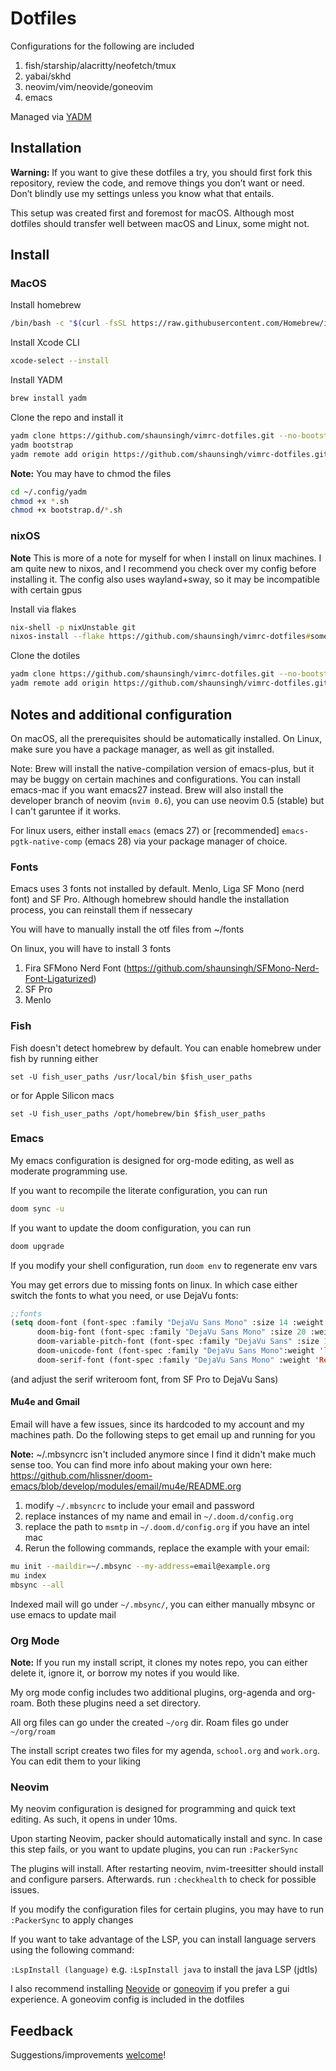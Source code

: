 # Dotfiles

Configurations for the following are included

1. fish/starship/alacritty/neofetch/tmux
2. yabai/skhd
3. neovim/vim/neovide/goneovim
4. emacs

Managed via [YADM](https://github.com/TheLocehiliosan/yadm)

## Installation

**Warning:** If you want to give these dotfiles a try, you should first fork this repository, review the code, and remove things you don’t want or need. Don’t blindly use my settings unless you know what that entails.

This setup was created first and foremost for macOS. Although most dotfiles should transfer well between macOS and Linux, some might not.

## Install

### MacOS

Install homebrew
```sh
/bin/bash -c "$(curl -fsSL https://raw.githubusercontent.com/Homebrew/install/HEAD/install.sh)"
```
Install Xcode CLI
```sh
xcode-select --install
```
Install YADM
```sh
brew install yadm
```
Clone the repo and install it
```sh
yadm clone https://github.com/shaunsingh/vimrc-dotfiles.git --no-bootstrap
yadm bootstrap
yadm remote add origin https://github.com/shaunsingh/vimrc-dotfiles.git
```

**Note:** You may have to chmod the files
```sh
cd ~/.config/yadm
chmod +x *.sh
chmod +x bootstrap.d/*.sh
```

### nixOS

**Note** This is more of a note for myself for when I install on linux machines. I am quite new to nixos, and I recommend you check over my config before installing it. The config also uses wayland+sway, so it may be incompatible with certain gpus

Install via flakes
```zsh
nix-shell -p nixUnstable git
nixos-install --flake https://github.com/shaunsingh/vimrc-dotfiles#somehost
```

Clone the dotiles
```zsh
yadm clone https://github.com/shaunsingh/vimrc-dotfiles.git --no-bootstrap
yadm remote add origin https://github.com/shaunsingh/vimrc-dotfiles.git
```

## Notes and additional configuration

On macOS, all the prerequisites should be automatically installed. On Linux, make sure you have a package manager, as well as git installed.

Note: Brew will install the native-compilation version of emacs-plus, but it may be buggy on certain machines and configurations. You can install emacs-mac if you want emacs27 instead. Brew will also install the developer branch of neovim (`nvim 0.6`), you can use neovim 0.5 (stable) but I can't garuntee if it works.

For linux users, either install `emacs` (emacs 27) or [recommended] `emacs-pgtk-native-comp` (emacs 28) via your package manager of choice.

### Fonts
Emacs uses 3 fonts not installed by default. Menlo, Liga SF Mono (nerd font) and SF Pro. Although homebrew should handle the installation process, you can reinstall them if nessecary

You will have to manually install the otf files from ~/fonts

On linux, you will have to install 3 fonts
1. Fira SFMono Nerd Font (https://github.com/shaunsingh/SFMono-Nerd-Font-Ligaturized)
2. SF Pro
3. Menlo

### Fish

Fish doesn't detect homebrew by default. You can enable homebrew under fish by running either

`set -U fish_user_paths /usr/local/bin $fish_user_paths`

or for Apple Silicon macs

`set -U fish_user_paths /opt/homebrew/bin $fish_user_paths`


### Emacs

My emacs configuration is designed for org-mode editing, as well as moderate programming use.

If you want to recompile the literate configuration, you can run

```zsh
doom sync -u
```

If you want to update the doom configuration, you can run

```zsh
doom upgrade
```

If you modify your shell configuration, run `doom env` to regenerate env vars

You may get errors due to missing fonts on linux. In which case either switch the fonts to what you need, or use DejaVu fonts:
```lisp
;;fonts
(setq doom-font (font-spec :family "DejaVu Sans Mono" :size 14 :weight 'light)
      doom-big-font (font-spec :family "DejaVu Sans Mono" :size 20 :weight 'light)
      doom-variable-pitch-font (font-spec :family "DejaVu Sans" :size 16 :weight 'Medium)
      doom-unicode-font (font-spec :family "DejaVu Sans Mono":weight 'light)
      doom-serif-font (font-spec :family "DejaVu Sans Mono" :weight 'Regular))
```

(and adjust the serif writeroom font, from SF Pro to DejaVu Sans)

#### Mu4e and Gmail
Email will have a few issues, since its hardcoded to my account and my machines path. Do the following steps to get email up and running for you

**Note:** ~/.mbsyncrc isn't included anymore since I find it didn't make much sense too. You can find more info about making your own here: https://github.com/hlissner/doom-emacs/blob/develop/modules/email/mu4e/README.org

1. modify `~/.mbsyncrc` to include your email and password
2. replace instances of my name and email in `~/.doom.d/config.org`
3. replace the path to `msmtp` in `~/.doom.d/config.org` if you have an intel mac
4. Rerun the following commands, replace the example with your email:

```zsh
mu init --maildir=~/.mbsync --my-address=email@example.org
mu index
mbsync --all
```

Indexed mail will go under `~/.mbsync/`, you can either manually mbsync or use emacs to update mail

### Org Mode

**Note:** If you run my install script, it clones my notes repo, you can either delete it, ignore it, or borrow my notes if you would like.

My org mode config includes two additional plugins, org-agenda and org-roam. Both these plugins need a set directory.

All org files can go under the created `~/org` dir. Roam files go under `~/org/roam`

The install script creates two files for my agenda, `school.org` and `work.org`. You can edit them to your liking

### Neovim

My neovim configuration is designed for programming and quick text editing. As such, it opens in under 10ms.

Upon starting Neovim, packer should automatically install and sync. In case this step fails, or you want to update plugins, you can run `:PackerSync`

The plugins will install. After restarting neovim, nvim-treesitter should install and configure parsers. Afterwards. run `:checkhealth` to check for possible issues.

If you modify the configuration files for certain plugins, you may have to run `:PackerSync` to apply changes

If you want to take advantage of the LSP, you can install language servers using the following command:

`:LspInstall (language)` e.g. `:LspInstall java` to install the java LSP (jdtls)

I also recommend installing [Neovide](https://github.com/Kethku/neovide) or [goneovim](https://github.com/akiyosi/goneovim) if you prefer a gui experience. A goneovim config is included in the dotfiles

## Feedback

Suggestions/improvements
[welcome](https://github.com/shaunsingh/vimrc-dotfiles/issues)!
